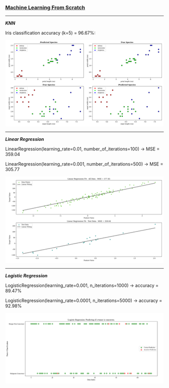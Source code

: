 ### [Machine Learning From Scratch](https://www.youtube.com/playlist?list=PLcWfeUsAys2k_xub3mHks85sBHZvg24Jd)

---

**_KNN_**

Iris classification accuracy (k=5) = 96.67%:

![knn.png](MachineLearningFromScratch/KNN/knn.png)

---


**_Linear Regression_**


LinearRegression(learning_rate=0.01, number_of_iterations=100) -> MSE = 359.04


LinearRegression(learning_rate=0.001, number_of_iterations=500) -> MSE = 305.77


![linear_regression.png](MachineLearningFromScratch/LinearRegression/linear_regression.png)


---


**_Logistic Regression_**


LogisticRegression(learning_rate=0.001, n_iterations=1000) -> accuracy =  89.47%


LogisticRegression(learning_rate=0.0001, n_iterations=5000) -> accuracy = 92.98%


![logistic_regression.png](MachineLearningFromScratch/LogisticRegression/logistic_regression.png)